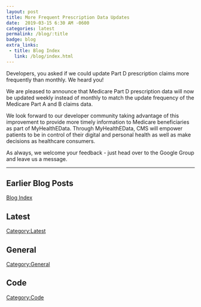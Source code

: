 ```yaml
---
layout: post
title: More Frequent Prescription Data Updates
date:  2019-03-15 6:30 AM -0600
categories: latest
permalink: /blog/:title
badge: blog
extra_links:
 - title: Blog Index
   link: /blog/index.html
---
```


Developers, you asked if we could update Part D prescription claims more frequently than monthly. We heard you!

We are pleased to announce that Medicare Part D prescription data will now be updated weekly instead of monthly to match the update frequency of the Medicare Part A and B claims data. 

We look forward to our developer community taking advantage of this improvement to provide more timely information to Medicare beneficiaries as part of MyHealthEData. Through MyHealthEData, CMS will empower patients to be in control of their digital and personal health as well as make decisions as healthcare consumers.

As always, we welcome your feedback - just head over to the Google Group and leave us a message.

---
## Earlier Blog Posts

[Blog Index](/blog/)

## Latest
[Category:Latest](/blog/category/latest.html)

## General
[Category:General](/blog/category/general.html)

## Code
[Category:Code](/blog/category/code.html)
